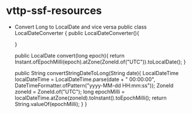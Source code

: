 # vttp-ssf-resources
- Convert Long to LocalDate and vice versa
public class LocalDateConverter {
    public LocalDateConverter(){

    }

    public LocalDate convert(long epoch){
        return Instant.ofEpochMilli(epoch).atZone(ZoneId.of("UTC")).toLocalDate();
    }

    public String convertStringDateToLong(String date){
        LocalDateTime localDateTime = LocalDateTime.parse(date + " 00:00:00",
        DateTimeFormatter.ofPattern("yyyy-MM-dd HH:mm:ss"));
        ZoneId zoneId = ZoneId.of("UTC");
        long epochMilli = localDateTime.atZone(zoneId).toInstant().toEpochMilli();
        return String.valueOf(epochMilli);
    }
}

